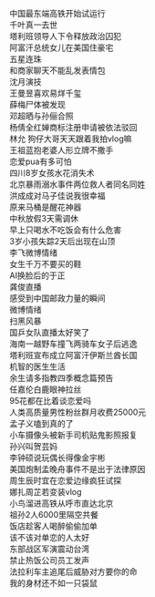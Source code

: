 中国最东端高铁开始试运行  
千叶真一去世  
塔利班领导人下令释放政治囚犯  
阿富汗总统女儿在美国住豪宅  
五星连珠  
和商家聊天不能乱发表情包  
沈月演技  
王曼昱喜欢易烊千玺  
薛梅尸体被发现  
邓超晒与孙俪合照  
杨倩全红婵商标注册申请被依法驳回  
林允 狗仔大哥天天跟着我拍vlog嘛  
王祖蓝抱老婆人形立牌不撒手  
恋爱pua有多可怕  
四川8岁女孩水花消失术  
北京暴雨溺水事件两位救人者同名同姓  
洪成成对马子佳说我很幸福  
原来马桶是醒花神器  
中秋放假3天需调休  
早上只喝水不吃饭会有什么危害  
3岁小孩失踪2天后出现在山顶  
李飞微博情绪  
女生千万不要买的鞋  
AI换脸后的于正  
龚俊直播  
感受到中国邮政力量的瞬间  
微博情绪  
扫黑风暴  
国乒女队直播太好笑了  
海南一越野车撞飞两骑车女子后逃逸  
塔利班宣布成立阿富汗伊斯兰酋长国  
机智的医生生活  
余生请多指教四季概念篇预告  
任嘉伦白鹿眼神拉丝  
95花都在比着谈恋爱吗  
人类高质量男性粉丝群月收费25000元  
孟子义嗑到真的了  
小车摄像头被新手司机贴鬼影照报复  
孙兴叫贺芸妈  
李钟硕说玩偶长得像金宇彬  
美国炮制孟晚舟事件不是出于法律原因  
周生辰时宜在恋爱边缘疯狂试探  
娜扎周芷若变装vlog  
小鸟溜进高铁从呼市直达北京  
祖孙2人6000里隔空共餐  
饭店趁客人喝醉偷偷加单  
该不该对单恋的人太好  
东部战区军演震动台湾  
禁止热饭公司员工发声  
法拉利车主追尾后威胁对方要你的命  
我的身材还不如一只袋鼠  

